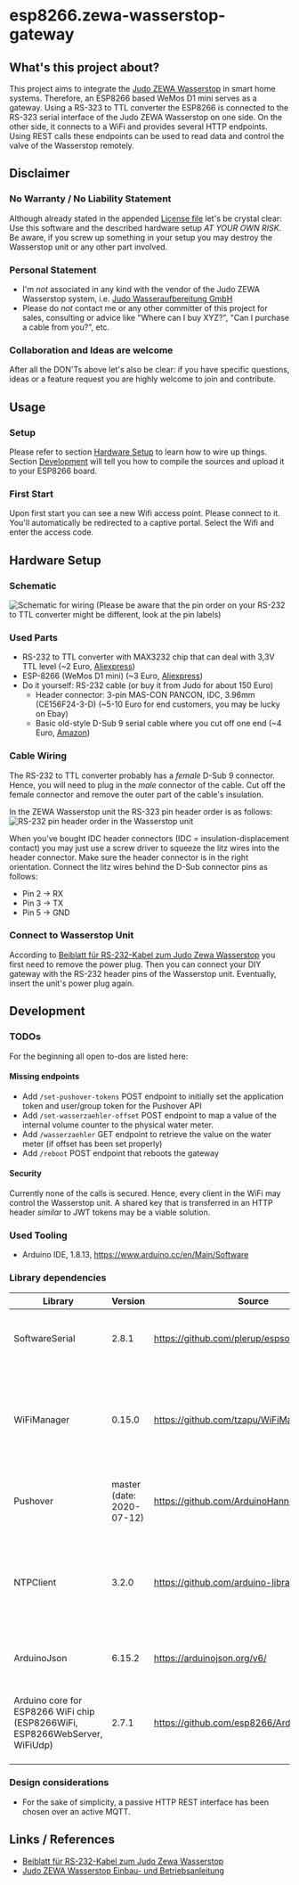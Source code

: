 # esp8266.zewa-wasserstop-gateway

## What's this project about?
This project aims to integrate the [Judo ZEWA Wasserstop](https://judo.eu/produkt/judo-zewa-wasserstop-jzw-%C2%BE-1%C2%BC/) in smart home systems. Therefore, an ESP8266 based WeMos D1 mini serves as a gateway. Using a RS-323 to TTL converter the ESP8266 is connected to the RS-323 serial interface of the Judo ZEWA Wasserstop on one side. On the other side, it connects to a WiFi and provides several HTTP endpoints. Using REST calls these endpoints can be used to read data and control the valve of the Wasserstop remotely.

## Disclaimer
### No Warranty / No Liability Statement
Although already stated in the appended [License file](./LICENSE) let's be crystal clear: Use this software and the described hardware setup *AT YOUR OWN RISK*. Be aware, if you screw up something in your setup you may destroy the Wasserstop unit or any other part involved.
### Personal Statement
* I'm *not* associated in any kind with the vendor of the Judo ZEWA Wasserstop system, i.e. [Judo Wasseraufbereitung GmbH](https://judo.eu)
* Please do *not* contact me or any other committer of this project for sales, consulting or advice like "Where can I buy XYZ?", "Can I purchase a cable from you?", etc.
### Collaboration and Ideas are welcome
After all the DON'Ts above let's also be clear: if you have specific questions, ideas or a feature request you are highly welcome to join and contribute.


## Usage

### Setup
Please refer to section [Hardware Setup](#hardware-setup) to learn how to wire up things. Section [Development](#development) will tell you how to compile the sources and upload it to your ESP8266 board.

### First Start
Upon first start you can see a new Wifi access point. Please connect to it. You'll automatically be redirected to a captive portal. Select the Wifi and enter the access code.


## Hardware Setup
### Schematic
![Schematic for wiring](doc/wemos-d1-rs323-converter-wiring.png "Wiring of WeMos D1 mini and the RS-323 to TTL converter")
(Please be aware that the pin order on your RS-232 to TTL converter might be different, look at the pin labels)

### Used Parts
* RS-232 to TTL converter with MAX3232 chip that can deal with 3,3V TTL level (~2 Euro, [Aliexpress](https://de.aliexpress.com/item/33024283173.html))
* ESP-8266 (WeMos D1 mini) (~3 Euro, [Aliexpress](https://de.aliexpress.com/item/4000420770002.html))
* Do it yourself: RS-232 cable (or buy it from Judo for about 150 Euro)
  * Header connector: 3-pin MAS-CON PANCON, IDC, 3.96mm (CE156F24-3-D) (~5-10 Euro for end customers, you may be lucky on Ebay)
  * Basic old-style D-Sub 9 serial cable where you cut off one end (~4 Euro, [Amazon](https://www.amazon.de/ASSMANN-AK-610202-020-9-Pol-Stecker-Kupplung/dp/B007PO8BTQ/))

### Cable Wiring
The RS-232 to TTL converter probably has a *female* D-Sub 9 connector. Hence, you will need to plug in the *male* connector of the cable. Cut off the female connector and remove the outer part of the cable's insulation.

In the ZEWA Wasserstop unit the RS-323 pin header order is as follows:
![RS-232 pin header order in the Wasserstop unit](doc/rs323-header-pin-order.jpg)

When you've bought IDC header connectors (IDC = insulation-displacement contact) you may just use a screw driver to squeeze the litz wires into the header connector. Make sure the header connector is in the right orientation. Connect the litz wires behind the D-Sub connector pins as follows:
* Pin 2 -> RX
* Pin 3 -> TX
* Pin 5 -> GND

### Connect to Wasserstop Unit
According to [Beiblatt für RS-232-Kabel zum Judo Zewa Wasserstop](https://judo.eu/app/themes/judo-2019//data/8140001/manuals/1701936.pdf) you first need to remove the power plug. Then you can connect your DIY gateway with the RS-232 header pins of the Wasserstop unit. Eventually, insert the unit's power plug again.


## Development

### TODOs
For the beginning all open to-dos are listed here:

#### Missing endpoints
* Add `/set-pushover-tokens` POST endpoint to initially set the application token and user/group token for the Pushover API
* Add `/set-wasserzaehler-offset` POST endpoint to map a value of the internal volume counter to the physical water meter.
* Add `/wasserzaehler` GET endpoint to retrieve the value on the water meter (if offset has been set properly)
* Add `/reboot` POST endpoint that reboots the gateway

#### Security
Currently none of the calls is secured. Hence, every client in the WiFi may control the Wasserstop unit. A shared key that is transferred in an HTTP header *similar* to JWT tokens may be a viable solution.


### Used Tooling
* Arduino IDE, 1.8.13, https://www.arduino.cc/en/Main/Software

### Library dependencies
| Library                                                                      	| Version                    	| Source                                         	| Used for                                                                                 	|
|------------------------------------------------------------------------------	|----------------------------	|------------------------------------------------	|------------------------------------------------------------------------------------------	|
| SoftwareSerial                                                               	| 2.8.1                      	| https://github.com/plerup/espsoftwareserial/   	| Reading and writing serial data from/to the ZEWA Wasserstop                              	|
| WiFiManager                                                                  	| 0.15.0                     	| https://github.com/tzapu/WiFiManager           	| Convenient user interface to capture and store WiFi access data and manage auto connect. 	|
| Pushover                                                                     	| master  (date: 2020-07-12) 	| https://github.com/ArduinoHannover/Pushover/   	| Sending push notifications to mobile devices                                             	|
| NTPClient                                                                    	| 3.2.0                      	| https://github.com/arduino-libraries/NTPClient 	| Retrieving the actual time in order to add human readable timestamps to responses.       	|
| ArduinoJson                                                                  	| 6.15.2                     	| https://arduinojson.org/v6/                    	| Exchanging data via HTTP REST with a client                                              	|
| Arduino core for ESP8266 WiFi chip  (ESP8266WiFi, ESP8266WebServer, WiFiUdp) 	| 2.7.1                      	| https://github.com/esp8266/Arduino             	| Basic WiFi functionality, web server for serving HTTP REST, UDP for NTP requests.        	|

### Design considerations
* For the sake of simplicity, a passive HTTP REST interface has been chosen over an active MQTT.

## Links / References
* [Beiblatt für RS-232-Kabel zum Judo Zewa Wasserstop](https://judo.eu/app/themes/judo-2019//data/8140001/manuals/1701936.pdf)
* [Judo ZEWA Wasserstop Einbau- und Betriebsanleitung](https://judo.eu/app/downloads/files/de/8140001/manuals/Art-Nr_1701862_ZEWA-WASSERSTOP.pdf)
